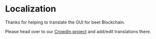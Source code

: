 # Localization

Thanks for helping to translate the GUI for beet Blockchain.

Please head over to our [Crowdin project](https://crowdin.com/project/beet-blockchain/) and add/edit translations there.
